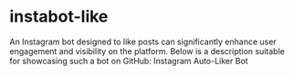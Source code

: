 # instabot-like
An Instagram bot designed to like posts can significantly enhance user engagement and visibility on the platform. Below is a description suitable for showcasing such a bot on GitHub: Instagram Auto-Liker Bot
